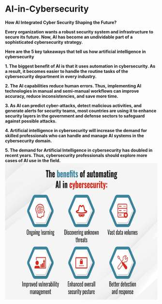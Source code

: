 # AI-in-Cybersecurity
<b>How AI Integrated Cyber Security Shaping the Future?<b>

Every organization wants a robust security system and infrastructure to secure its future. Now, AI has become an undividable part of a sophisticated cybersecurity strategy.

Here are the 5 key takeaways that tell us how artificial intelligence in cybersecurity

<p>1. The biggest benefit of AI is that it uses automation in cybersecurity. As a result, it becomes easier to handle the routine tasks of the cybersecurity department in every industry.
<p>2. The AI capabilities reduce human errors. Thus, implementing AI technologies in manual and semi-manual workflows can improve accuracy, reduce inconsistencies, and save more time.
<p>3. As AI can predict cyber-attacks, detect malicious activities, and generate alerts for security teams, most countries are using it to enhance security layers in the government and defense sectors to safeguard against possible attacks.
<p>4. Artificial intelligence in cybersecurity will increase the demand for skilled professionals who can handle and manage AI systems in the cybersecurity domain.
<p>5. The demand for Artificial Intelligence in cybersecurity has doubled in recent years. Thus, cybersecurity professionals should explore more cases of AI use in the field.

<img src="benefits-of-automating-ai-in-cybersecurity.png" width="800" height="450">
